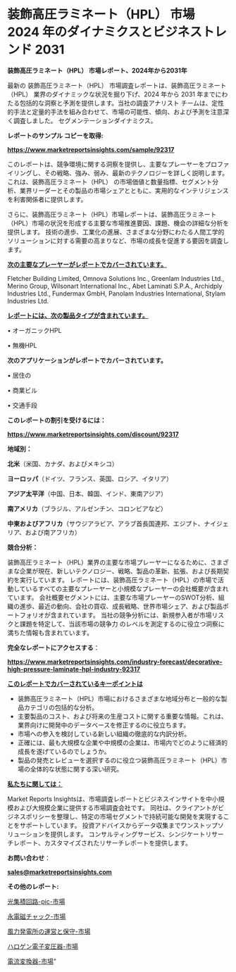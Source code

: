# 装飾高圧ラミネート（HPL） 市場 2024 年のダイナミクスとビジネストレンド 2031

<strong>装飾高圧ラミネート（HPL） 市場レポート、2024年から2031年</strong>

最新の 装飾高圧ラミネート（HPL） 市場調査レポートは、装飾高圧ラミネート（HPL） 業界のダイナミックな状況を掘り下げ、2024 年から 2031 年までにわたる包括的な洞察と予測を提供します。当社の調査アナリスト チームは、定性的手法と定量的手法を組み合わせて、市場の可能性、傾向、および予測を注意深く調査しました。 セグメンテーションダイナミクス。



<strong>レポートのサンプル コピーを取得:</strong> <a href=https://www.marketreportsinsights.com/sample/92317>

<strong><u>https://www.marketreportsinsights.com/sample/92317</u></strong></a>

このレポートは、競争環境に関する洞察を提供し、主要なプレーヤーをプロファイリングし、その戦略、強み、弱み、最新のテクノロジーを詳しく説明します。 これは、装飾高圧ラミネート（HPL） の市場価値と数量指標、セグメント分析、業界リーダーとその製品の市場シェアとともに、実用的なインテリジェンスを利害関係者に提供します。

さらに、装飾高圧ラミネート（HPL）市場レポートは、装飾高圧ラミネート（HPL）市場の状況を形成する主要な市場推進要因、課題、機会の詳細な分析を提供します。 技術の進歩、工業化の進展、さまざまな分野にわたる人間工学的ソリューションに対する需要の高まりなど、市場の成長を促進する要因を調査します。



<strong><u>次の主要なプレーヤーがレポートでカバーされています。</u></strong>

Fletcher Building Limited, Omnova Solutions Inc., Greenlam Industries Ltd., Merino Group, Wilsonart International Inc., Abet Laminati S.P.A., Archidply Industries Ltd., Fundermax GmbH, Panolam Industries International, Stylam Industries Ltd.



<strong><u><b>レポートには、次の製品タイプが含まれています。</b></u></strong>

• オーガニックHPL

• 無機HPL



<strong><b>次のアプリケーションがレポートでカバーされています。</b></strong>

• 居住の

• 商業ビル

• 交通手段



<strong><b>このレポートの割引を受けるには：</b></strong><a href=https://www.marketreportsinsights.com/discount/92317>

<strong><u>https://www.marketreportsinsights.com/discount/92317</u></strong></a>



<strong>地域別：</strong>



<strong>北米</strong>（米国、カナダ、およびメキシコ）



<strong>ヨーロッパ</strong>（ドイツ、フランス、英国、ロシア、イタリア）



<strong>アジア太平洋</strong>（中国、日本、韓国、インド、東南アジア）



<strong>南アメリカ</strong>（ブラジル、アルゼンチン、コロンビアなど）



<strong>中東およびアフリカ</strong>（サウジアラビア、アラブ首長国連邦、エジプト、ナイジェリア、および南アフリカ）



<strong>競合分析：</strong>

装飾高圧ラミネート（HPL）業界の主要な市場プレーヤーになるために、さまざまな企業が現在、新しいテクノロジー、戦略、製品の革新、拡張、および長期契約を実行しています。 レポートには、装飾高圧ラミネート（HPL）の市場で活動しているすべての主要なプレーヤーと小規模なプレーヤーの会社概要が含まれています。 会社概要セグメントには、主要な市場プレーヤーのSWOT分析、組織の進歩、最近の動向、会社の買収、成長戦略、世界市場シェア、および製品ポートフォリオが含まれています。 当社の競争分析には、新規参入者が市場リスクと課題を特定して、当該市場の競争力 のレベルを測定するのに役立つ洞察に満ちた情報も含まれています。



<strong>完全なレポートにアクセスする</strong>：

<a href=https://www.marketreportsinsights.com/industry-forecast/decorative-high-pressure-laminate-hpl-industry-92317>

<strong><u>https://www.marketreportsinsights.com/industry-forecast/decorative-high-pressure-laminate-hpl-industry-92317</u></strong></a>



<strong><u><b>このレポートでカバーされているキーポイントは</b></u></strong>
<ul>
  <li>装飾高圧ラミネート（HPL）市場におけるさまざまな地域分布と一般的な製品カテゴリの包括的な分析。</li>
  <li>主要製品のコスト、および将来の生産コストに関する重要な情報。これは、業界向けに開発中のデータベースを修正するのに役立ちます。</li>
  <li>市場への参入を検討している新しい組織の徹底的な内訳分析。</li>
  <li>正確には、最も大規模な企業や中規模の企業は、市場内でどのように経済的成長を遂げているのでしょうか。</li>
  <li>製品の発売とレビューを選択するのに役立つ装飾高圧ラミネート（HPL）市場の全体的な状態に関する深い研究。</li>
</ul>


<strong><u><b>私たちに関しては：</b></u></strong>

Market Reports Insightsは、市場調査レポートとビジネスインサイトを中小規模および大規模企業に提供する市場調査会社です。 同社は、クライアントがビジネスポリシーを整理し、特定の市場セグメントで持続可能な開発を実現することをサポートしています。 投資アドバイスからデータ収集までワンストップソリューションを提供します。 コンサルティングサービス、シンジケートリサーチレポート、カスタマイズされたリサーチレポートを提供します。



<strong><b>お問い合わせ</b></strong>：

<a href=mailto:sales@marketreportsinsights.com>

<strong><u>sales@marketreportsinsights.com</u></strong></a>



<strong>その他のレポート:</strong>

<a href=https://www.linkedin.com/pulse/光集積回路-pic-市場-2023-推進要因と成長機会-2030-pr-news-hub-d5b0f/>光集積回路-pic-市場</a>

<a href=https://www.linkedin.com/pulse/永電磁チャック-市場-2023-swot-分析と最新イノベーション-2030-2l7ef/>永電磁チャック-市場</a>

<a href=https://www.linkedin.com/pulse/風力発電所の運営と保守-市場-2030-年までの需要に焦点を当てた-2023-3tnyf/>風力発電所の運営と保守-市場</a>

<a href=https://www.linkedin.com/pulse/ハロゲン電子変圧器-市場-2023-最新の-cagr-および成長分析-2030-chwsf/>ハロゲン電子変圧器-市場</a>

<a href=https://www.linkedin.com/pulse/電流変換器-市場-2023-総利益と主要ベンダー-2030-data-dive-discoveries-24-analysis-hxn6f/>電流変換器-市場</a>"
